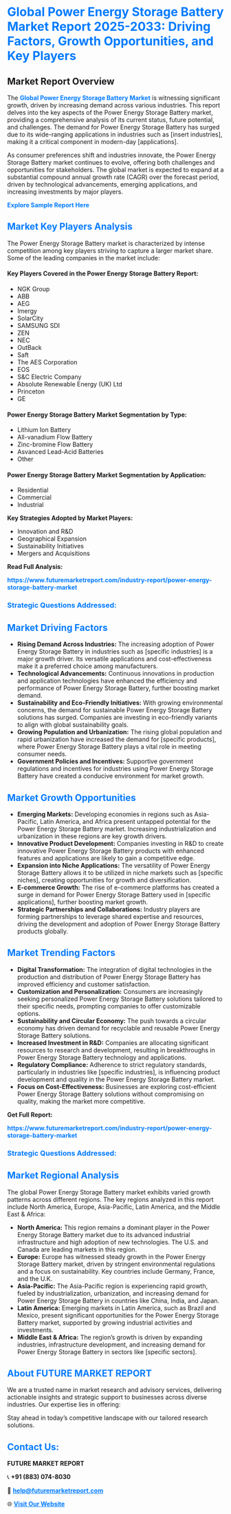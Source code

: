 <h1 style="color: #007BFF;">Global Power Energy Storage Battery Market Report 2025-2033: Driving Factors, Growth Opportunities, and Key Players</h1>

<section id="overview">
<h2>Market Report Overview</h2>
<p>The <a href="https://www.futuremarketreport.com/industry-report/power-energy-storage-battery-market" style="color: #007BFF; text-decoration: none;"><strong>Global Power Energy Storage Battery Market</strong></a> is witnessing significant growth, driven by increasing demand across various industries. This report delves into the key aspects of the Power Energy Storage Battery market, providing a comprehensive analysis of its current status, future potential, and challenges. The demand for Power Energy Storage Battery has surged due to its wide-ranging applications in industries such as [insert industries], making it a critical component in modern-day [applications].</p>
<p>As consumer preferences shift and industries innovate, the Power Energy Storage Battery market continues to evolve, offering both challenges and opportunities for stakeholders. The global market is expected to expand at a substantial compound annual growth rate (CAGR) over the forecast period, driven by technological advancements, emerging applications, and increasing investments by major players.</p>
</section>

<section id="overview">
<p><a href="https://www.futuremarketreport.com/request-sample/reportId=58214" style="color: #007BFF; text-decoration: none;"><strong>Explore Sample Report Here</strong></a></p>
</section>

<section id="key-players">
<h2 style="color: #007BFF;">Market Key Players Analysis</h2>
<p>The Power Energy Storage Battery market is characterized by intense competition among key players striving to capture a larger market share. Some of the leading companies in the market include:</p>
<h4>Key Players Covered in the Power Energy Storage Battery Report:</h4>
<ul><li>NGK Group</li><li>ABB</li><li>AEG</li><li>Imergy</li><li>SolarCity</li><li>SAMSUNG SDI</li><li>ZEN</li><li>NEC</li><li>OutBack</li><li>Saft</li><li>The AES Corporation</li><li>EOS</li><li>S&amp;C Electric Company</li><li>Absolute Renewable Energy (UK) Ltd</li><li>Princeton</li><li>GE</li></ul>
<h4>Power Energy Storage Battery Market Segmentation by Type:</h4>
<ul><li>Lithium Ion Battery</li><li>All-vanadium Flow Battery</li><li>Zinc-bromine Flow Battery</li><li>Asvanced Lead-Acid Batteries</li><li>Other</li></ul>

<h4>Power Energy Storage Battery Market Segmentation by Application:</h4>
<ul><li>Residential</li><li>Commercial</li><li>Industrial</li></ul>
<p><strong>Key Strategies Adopted by Market Players:</strong></p>
<ul>
<li>Innovation and R&D</li>
<li>Geographical Expansion</li>
<li>Sustainability Initiatives</li>
<li>Mergers and Acquisitions</li>
</ul>
</section>

<section>
<p><strong>Read Full Analysis: </strong></p><a href="https://www.futuremarketreport.com/industry-report/power-energy-storage-battery-market" style="color: #007BFF; text-decoration: none;"><strong>https://www.futuremarketreport.com/industry-report/power-energy-storage-battery-market</strong></a>
<h3 style="color: #007BFF;">Strategic Questions Addressed:</h3>
</section>

<section id="driving-factors">
<h2 style="color: #007BFF;">Market Driving Factors</h2>
<ul>
<li><strong>Rising Demand Across Industries:</strong> The increasing adoption of Power Energy Storage Battery in industries such as [specific industries] is a major growth driver. Its versatile applications and cost-effectiveness make it a preferred choice among manufacturers.</li>
<li><strong>Technological Advancements:</strong> Continuous innovations in production and application technologies have enhanced the efficiency and performance of Power Energy Storage Battery, further boosting market demand.</li>
<li><strong>Sustainability and Eco-Friendly Initiatives:</strong> With growing environmental concerns, the demand for sustainable Power Energy Storage Battery solutions has surged. Companies are investing in eco-friendly variants to align with global sustainability goals.</li>
<li><strong>Growing Population and Urbanization:</strong> The rising global population and rapid urbanization have increased the demand for [specific products], where Power Energy Storage Battery plays a vital role in meeting consumer needs.</li>
<li><strong>Government Policies and Incentives:</strong> Supportive government regulations and incentives for industries using Power Energy Storage Battery have created a conducive environment for market growth.</li>
</ul>
</section>

<section id="growth-opportunities">
<h2 style="color: #007BFF;">Market Growth Opportunities</h2>
<ul>
<li><strong>Emerging Markets:</strong> Developing economies in regions such as Asia-Pacific, Latin America, and Africa present untapped potential for the Power Energy Storage Battery market. Increasing industrialization and urbanization in these regions are key growth drivers.</li>
<li><strong>Innovative Product Development:</strong> Companies investing in R&D to create innovative Power Energy Storage Battery products with enhanced features and applications are likely to gain a competitive edge.</li>
<li><strong>Expansion into Niche Applications:</strong> The versatility of Power Energy Storage Battery allows it to be utilized in niche markets such as [specific niches], creating opportunities for growth and diversification.</li>
<li><strong>E-commerce Growth:</strong> The rise of e-commerce platforms has created a surge in demand for Power Energy Storage Battery used in [specific applications], further boosting market growth.</li>
<li><strong>Strategic Partnerships and Collaborations:</strong> Industry players are forming partnerships to leverage shared expertise and resources, driving the development and adoption of Power Energy Storage Battery products globally.</li>
</ul>
</section>

<section id="trending-factors">
<h2 style="color: #007BFF;">Market Trending Factors</h2>
<ul>
<li><strong>Digital Transformation:</strong> The integration of digital technologies in the production and distribution of Power Energy Storage Battery has improved efficiency and customer satisfaction.</li>
<li><strong>Customization and Personalization:</strong> Consumers are increasingly seeking personalized Power Energy Storage Battery solutions tailored to their specific needs, prompting companies to offer customizable options.</li>
<li><strong>Sustainability and Circular Economy:</strong> The push towards a circular economy has driven demand for recyclable and reusable Power Energy Storage Battery solutions.</li>
<li><strong>Increased Investment in R&D:</strong> Companies are allocating significant resources to research and development, resulting in breakthroughs in Power Energy Storage Battery technology and applications.</li>
<li><strong>Regulatory Compliance:</strong> Adherence to strict regulatory standards, particularly in industries like [specific industries], is influencing product development and quality in the Power Energy Storage Battery market.</li>
<li><strong>Focus on Cost-Effectiveness:</strong> Businesses are exploring cost-efficient Power Energy Storage Battery solutions without compromising on quality, making the market more competitive.</li>
</ul>
</section>

<section>
<p><strong>Get Full Report: </strong></p><a href="https://www.futuremarketreport.com/industry-report/power-energy-storage-battery-market" style="color: #007BFF; text-decoration: none;"><strong>https://www.futuremarketreport.com/industry-report/power-energy-storage-battery-market</strong></a>
<h3 style="color: #007BFF;">Strategic Questions Addressed:</h3>
</section>


<section id="regional-analysis">
<h2 style="color: #007BFF;">Market Regional Analysis</h2>
<p>The global Power Energy Storage Battery market exhibits varied growth patterns across different regions. The key regions analyzed in this report include North America, Europe, Asia-Pacific, Latin America, and the Middle East & Africa:</p>
<ul>
<li><strong>North America:</strong> This region remains a dominant player in the Power Energy Storage Battery market due to its advanced industrial infrastructure and high adoption of new technologies. The U.S. and Canada are leading markets in this region.</li>
<li><strong>Europe:</strong> Europe has witnessed steady growth in the Power Energy Storage Battery market, driven by stringent environmental regulations and a focus on sustainability. Key countries include Germany, France, and the U.K.</li>
<li><strong>Asia-Pacific:</strong> The Asia-Pacific region is experiencing rapid growth, fueled by industrialization, urbanization, and increasing demand for Power Energy Storage Battery in countries like China, India, and Japan.</li>
<li><strong>Latin America:</strong> Emerging markets in Latin America, such as Brazil and Mexico, present significant opportunities for the Power Energy Storage Battery market, supported by growing industrial activities and investments.</li>
<li><strong>Middle East & Africa:</strong> The region’s growth is driven by expanding industries, infrastructure development, and increasing demand for Power Energy Storage Battery in sectors like [specific sectors].</li>
</ul>
</section>

<footer>
<h2 style="color: #007BFF;">About FUTURE MARKET REPORT</h2>
<p>We are a trusted name in market research and advisory services, delivering actionable insights and strategic support to businesses across diverse industries. Our expertise lies in offering:</p>

<p>Stay ahead in today’s competitive landscape with our tailored research solutions.</p>

<h2 style="color: #007BFF;">Contact Us:</h2>
<p><strong>FUTURE MARKET REPORT</strong></p>
<p>📞 <strong>+91 (883) 074-8030</strong></p>
<p>📧 <strong><a href="mailto:help@futuremarketreport.com" style="color: #007BFF;">help@futuremarketreport.com</a></strong></p>
<p>🌐 <strong><a href="https://www.futuremarketreport.com/" style="color: #007BFF;">Visit Our Website</a></strong></p>
</footer>
